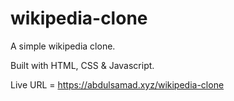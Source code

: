 # wikipedia-clone
A simple wikipedia clone.

Built with HTML, CSS & Javascript.

Live URL = https://abdulsamad.xyz/wikipedia-clone
